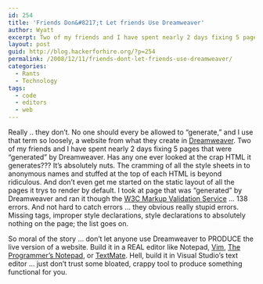 ```yaml
---
id: 254
title: 'Friends Don&#8217;t Let friends Use Dreamweaver'
author: Wyatt
excerpt: Two of my friends and I have spent nearly 2 days fixing 5 pages that were "generated" by Dreamweaver
layout: post
guid: http://blog.hackerforhire.org/?p=254
permalink: /2008/12/11/friends-dont-let-friends-use-dreamweaver/
categories:
  - Rants
  - Technology
tags:
  - code
  - editors
  - web
---
```

Really .. they don&#8217;t. No one should every be allowed to &#8220;generate,&#8221; and I use that term so loosely, a website from what they create in [Dreamweaver][1]. Two of my friends and I have spent nearly 2 days fixing 5 pages that were &#8220;generated&#8221; by Dreamweaver. Has any one ever looked at the crap HTML it generates??? It&#8217;s absolutely nuts. The cramming of all the style sheets in to anonymous names and stuffed at the top of each HTML is beyond ridiculous. And don&#8217;t even get me started on the static layout of all the pages it trys to render by default. I took at page that was &#8220;generated&#8221; by Dreamweaver and ran it though the [W3C Markup Validation Service][2] &#8230; 138 errors. And not hard to catch errors &#8230; they obvious really stupid errors. Missing tags, improper style declarations, style declarations to absolutely nothing on the page; the list goes on.

So moral of the story &#8230; don&#8217;t let anyone use Dreamweaver to PRODUCE the live version of a website. Build it in a REAL editor like Notepad, [Vim][3], [The Programmer&#8217;s Notepad][4], or [TextMate][5]. Hell, build it in Visual Studio&#8217;s text editor &#8230; just don&#8217;t trust some bloated, crappy tool to produce something functional for you.

 [1]: http://www.adobe.com/products/dreamweaver/
 [2]: http://validator.w3.org/
 [3]: http://www.vim.org
 [4]: http://www.pnotepad.org/
 [5]: http://macromates.com/